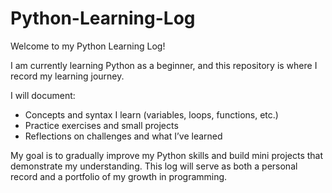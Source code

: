 # Python-Learning-Log
Welcome to my Python Learning Log!  

I am currently learning Python as a beginner, and this repository is where I record my learning journey. 

I will document:
- Concepts and syntax I learn (variables, loops, functions, etc.)
- Practice exercises and small projects
- Reflections on challenges and what I’ve learned

My goal is to gradually improve my Python skills and build mini projects that demonstrate my understanding. This log will serve as both a personal record and a portfolio of my growth in programming.

